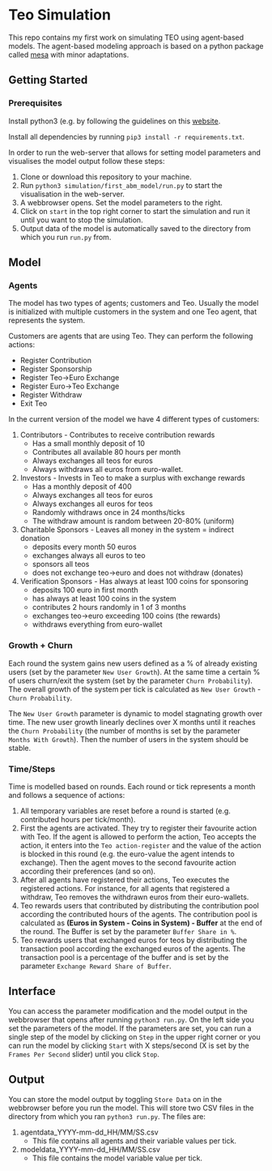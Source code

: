 # Teo Simulation

This repo contains my first work on simulating TEO using agent-based models. The agent-based modeling approach is based on a python package called [mesa](http://mesa.readthedocs.io/en/master/ "Mesa Package") with minor adaptations.

## Getting Started

### Prerequisites

Install python3 (e.g. by following the guidelines on this [website](https://docs.python-guide.org/starting/install3/osx/ "Hitchhiker's Guide to Python").

Install all dependencies by running `pip3 install -r requirements.txt`.

In order to run the web-server that allows for setting model parameters and visualises the model output follow these steps:

1. Clone or download this repository to your machine. 
2. Run `python3 simulation/first_abm_model/run.py` to start the visualisation in the web-server.
3. A webbrowser opens. Set the model parameters to the right.
4. Click on `start` in the top right corner to start the simulation and run it until you want to stop the simulation.
5. Output data of the model is automatically saved to the directory from which you run `run.py` from.

## Model

### Agents

The model has two types of agents; customers and Teo. Usually the model is initialized with multiple customers in the system and one Teo agent, that represents the system. 

Customers are agents that are using Teo. They can perform the following actions:

* Register Contribution
* Register Sponsorship
* Register Teo->Euro Exchange
* Register Euro->Teo Exchange
* Register Withdraw
* Exit Teo

In the current version of the model we have 4 different types of customers:

1. Contributors - Contributes to receive contribution rewards
    * Has a small monthly deposit of 10
    * Contributes all available 80 hours per month
    * Always exchanges all teos for euros
    * Always withdraws all euros from euro-wallet.
2. Investors - Invests in Teo to make a surplus with exchange rewards
    * Has a monthly deposit of 400
    * Always exchanges all teos for euros
    * Always exchanges all euros for teos
    * Randomly withdraws once in 24 months/ticks
    * The withdraw amount is random between 20-80% (uniform)    
3. Charitable Sponsors - Leaves all money in the system = indirect donation  
    * deposits every month 50 euros
    * exchanges always all euros to teo
    * sponsors all teos
    * does not exchange teo->euro and does not withdraw (donates)
4. Verification Sponsors - Has always at least 100 coins for sponsoring
    * deposits 100 euro in first month
    * has always at least 100 coins in the system
    * contributes 2 hours randomly in 1 of 3 months 
    * exchanges teo->euro exceeding 100 coins (the rewards)
    * withdraws everything from euro-wallet

### Growth + Churn

Each round the system gains new users defined as a % of already existing users (set by the parameter `New User Growth`). At the same time a certain % of users churn/exit the system (set by the parameter `Churn Probability`). The overall growth of the system per tick is calculated as `New User Growth` - `Churn Probability`. 

The `New User Growth` parameter is dynamic to model stagnating growth over time. The new user growth linearly declines over X months until it reaches the `Churn Probability` (the number of months is set by the parameter `Months With Growth`). Then the number of users in the system should be stable.

### Time/Steps

Time is modelled based on rounds. Each round or tick represents a month and follows a sequence of actions:

1. All temporary variables are reset before a round is started (e.g. contributed hours per tick/month).
2. First the agents are activated. They try to register their favourite action with Teo. If the agent is allowed to perform the action, Teo accepts the action, it enters into the `Teo action-register` and the value of the action is blocked in this round (e.g. the euro-value the agent intends to exchange). Then the agent moves to the second favourite action according their preferences (and so on).
3. After all agents have registered their actions, Teo executes the registered actions. For instance, for all agents that registered a withdraw, Teo removes the withdrawn euros from their euro-wallets.
4. Teo rewards users that contributed by distributing the contribution pool according the contributed hours of the agents. The contribution pool is calculated as **(Euros in System - Coins in System) - Buffer** at the end of the round. The Buffer is set by the parameter `Buffer Share in %`.
5. Teo rewards users that exchanged euros for teos by distributing the transaction pool according the exchanged euros of the agents. The transaction pool is a percentage of the buffer and is set by the parameter `Exchange Reward Share of Buffer`.

## Interface

You can access the parameter modification and the model output in the webbrowser that opens after running `python3 run.py`. On the left side you set the parameters of the model. If the parameters are set, you can run a single step of the model by clicking on `Step` in the upper right corner or you can run the model by clicking `Start` with X steps/second (X is set by the `Frames Per Second` slider) until you click `Stop`. 

## Output

You can store the model output by toggling `Store Data` on in the webbrowser before you run the model. This will store two CSV files in the directory from which you ran `python3 run.py`. The files are:

1. agentdata_YYYY-mm-dd_HH/MM/SS.csv
    * This file contains all agents and their variable values per tick.
2. modeldata_YYYY-mm-dd_HH/MM/SS.csv
    * This file contains the model variable value per tick.


